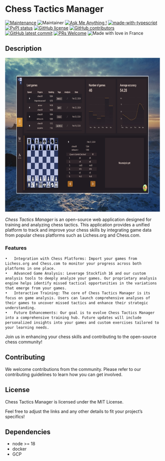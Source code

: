 # Chess Tactics Manager

[![Maintenance](https://img.shields.io/badge/Maintained%3F-yes-green.svg)](https://GitHub.com/zatonix/chess-tactics-trainer/graphs/commit-activity)
![Maintainer](https://img.shields.io/badge/maintainer-zatonix-blue)
[![Ask Me Anything !](https://img.shields.io/badge/Ask%20me-anything-1abc9c.svg)](https://GitHub.com/zatonix)
[![made-with-typescript](https://img.shields.io/badge/Made%20with-Typescript-1f425f.svg)](https://www.typescriptlang.org/)
[![PyPI status](https://img.shields.io/pypi/status/ansicolortags.svg)](https://github.com/zatonix/chess-tactics-trainer)
[![GitHub license](https://badgen.net/github/license/zatonix/chess-tactics-trainer)](https://github.com/zatonix/chess-tactics-trainer/blob/main/LICENSE)
[![GitHub contributors](https://badgen.net/github/contributors/zatonix/chess-tactics-trainer)](https://GitHub.com/zatonix/chess-tactics-trainer/graphs/contributors/)
[![GitHub latest commit](https://badgen.net/github/last-commit/zatonix/chess-tactics-trainer)](https://GitHub.com/zatonix/chess-tactics-trainer/commit/)
[![PRs Welcome](https://img.shields.io/badge/PRs-welcome-brightgreen.svg?style=flat-square)](http://makeapullrequest.com)
![Made with love in France](https://madewithlove.now.sh/fr?heart=true)

## Description

<img src="documentation/example.jpg" width="700" height="500" />

*Chess Tactics Manager* is an open-source web application designed for training and analyzing chess tactics. This application provides a unified platform to track and improve your chess skills by integrating game data from popular chess platforms such as Lichess.org and Chess.com.

### Features

	•	Integration with Chess Platforms: Import your games from Lichess.org and Chess.com to monitor your progress across both platforms in one place.
	•	Advanced Game Analysis: Leverage Stockfish 16 and our custom analysis tools to deeply analyze your games. Our proprietary analysis engine helps identify missed tactical opportunities in the variations that emerge from your games.
	•	Interactive Training: The core of Chess Tactics Manager is its focus on game analysis. Users can launch comprehensive analyses of their games to uncover missed tactics and enhance their strategic understanding.
	•	Future Enhancements: Our goal is to evolve Chess Tactics Manager into a comprehensive training hub. Future updates will include personalized insights into your games and custom exercises tailored to your learning needs.

Join us in enhancing your chess skills and contributing to the open-source chess community!

## Contributing

We welcome contributions from the community. Please refer to our contributing guidelines to learn how you can get involved.

## License

Chess Tactics Manager is licensed under the MIT License.

Feel free to adjust the links and any other details to fit your project’s specifics!

## Dependencies

* node >= 18
* docker
* GCP
